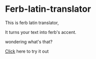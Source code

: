 # Ferb-latin-translator

This is ferb latin translator,

It turns your text into ferb's accent.

wondering what's that?


[Click](https://ferblatintranslatorapp.netlify.app/) here to try it out
